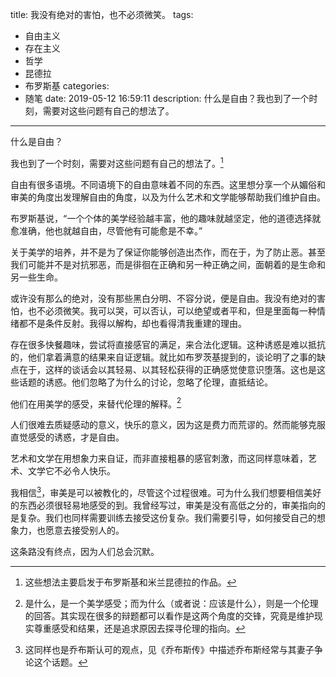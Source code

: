 title: 我没有绝对的害怕，也不必须微笑。
tags:
  - 自由主义
  - 存在主义
  - 哲学
  - 昆德拉
  - 布罗斯基
categories:
  - 随笔
date: 2019-05-12 16:59:11
description: 什么是自由？我也到了一个时刻，需要对这些问题有自己的想法了。
---

什么是自由？
 
我也到了一个时刻，需要对这些问题有自己的想法了。[^1]
 
自由有很多语境。不同语境下的自由意味着不同的东西。这里想分享一个从媚俗和审美的角度出发理解自由的角度，以及为什么艺术和文学能够帮助我们维护自由。
 
布罗斯基说，“一个个体的美学经验越丰富，他的趣味就越坚定，他的道德选择就愈准确，他也就越自由，尽管他有可能愈是不幸。”
 
关于美学的培养，并不是为了保证你能够创造出杰作，而在于，为了防止恶。甚至我们可能并不是对抗邪恶，而是徘徊在正确和另一种正确之间，面朝着的是生命和另一些生命。
 
或许没有那么的绝对，没有那些黑白分明、不容分说，便是自由。我没有绝对的害怕，也不必须微笑。我可以哭，可以否认，可以绝望或者平和，但是里面每一种情绪都不是条件反射。我得以解构，却也看得清我重建的理由。

存在很多快餐趣味，尝试将直接感官的满足，来合法化逻辑。这种诱惑是难以抵抗的，他们拿着满意的结果来自证逻辑。就比如布罗茨基提到的，谈论明了之事的缺点在于，这样的谈话会以其轻易、以其轻松获得的正确感觉使意识堕落。这也是这些话题的诱惑。他们忽略了为什么的讨论，忽略了伦理，直抵结论。

他们在用美学的感受，来替代伦理的解释。[^2]
 
人们很难去质疑感动的意义，快乐的意义，因为这是费力而荒谬的。然而能够克服直觉感受的诱惑，才是自由。
 
艺术和文学在用想象力来自证，而非直接粗暴的感官刺激，而这同样意味着，艺术、文学它不必令人快乐。
 
我相信[^3]，审美是可以被教化的，尽管这个过程很难。可为什么我们想要相信美好的东西必须很轻易地感受的到。我曾经写过，审美是没有高低之分的，审美指向的是复杂。我们也同样需要训练去接受这份复杂。我们需要引导，如何接受自己的想象力，也愿意去接受别人的。
 
这条路没有终点，因为人们总会沉默。
 
[^1]: 这些想法主要启发于布罗斯基和米兰昆德拉的作品。
[^2]: 是什么，是一个美学感受；而为什么（或者说：应该是什么），则是一个伦理的回答。其实现在很多的辩题都可以看作是这两个角度的交锋，究竟是维护现实尊重感受和结果，还是追求原因去探寻伦理的指向。
[^3]: 这同样也是乔布斯认可的观点，见《乔布斯传》中描述乔布斯经常与其妻子争论这个话题。

